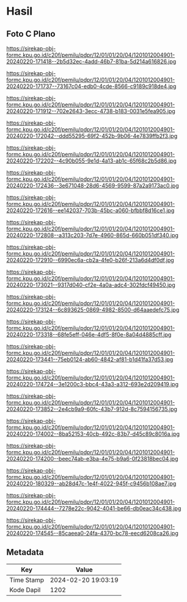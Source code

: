 # Hasil

## Foto C Plano

https://sirekap-obj-formc.kpu.go.id/c20f/pemilu/pdpr/12/01/01/20/04/1201012004901-20240220-171418--2b5d32ec-4add-46b7-81ba-5d214a616826.jpg

https://sirekap-obj-formc.kpu.go.id/c20f/pemilu/pdpr/12/01/01/20/04/1201012004901-20240220-171737--73167c04-edb0-4cde-8566-c9189c918de4.jpg

https://sirekap-obj-formc.kpu.go.id/c20f/pemilu/pdpr/12/01/01/20/04/1201012004901-20240220-171912--702e2643-3ecc-4738-b183-0031e5fea905.jpg

https://sirekap-obj-formc.kpu.go.id/c20f/pemilu/pdpr/12/01/01/20/04/1201012004901-20240220-172042--ddd55295-69f2-452b-9b06-4e7839ffb2f3.jpg

https://sirekap-obj-formc.kpu.go.id/c20f/pemilu/pdpr/12/01/01/20/04/1201012004901-20240220-172202--4c90b055-9e1d-4a13-ab1c-65f68c2b5d86.jpg

https://sirekap-obj-formc.kpu.go.id/c20f/pemilu/pdpr/12/01/01/20/04/1201012004901-20240220-172436--3e671048-28d6-4569-9599-87a2a9173ac0.jpg

https://sirekap-obj-formc.kpu.go.id/c20f/pemilu/pdpr/12/01/01/20/04/1201012004901-20240220-172616--ee142037-703b-45bc-a060-bfbbf8d16ce1.jpg

https://sirekap-obj-formc.kpu.go.id/c20f/pemilu/pdpr/12/01/01/20/04/1201012004901-20240220-172808--a313c203-7d7e-4960-865d-660b051df340.jpg

https://sirekap-obj-formc.kpu.go.id/c20f/pemilu/pdpr/12/01/01/20/04/1201012004901-20240220-172910--6990ec6a-cb2a-4fe0-b26f-213a6d4df0df.jpg

https://sirekap-obj-formc.kpu.go.id/c20f/pemilu/pdpr/12/01/01/20/04/1201012004901-20240220-173021--9317d040-cf2e-4a0a-adc4-302fdcf49450.jpg

https://sirekap-obj-formc.kpu.go.id/c20f/pemilu/pdpr/12/01/01/20/04/1201012004901-20240220-173124--6c893625-0869-4982-8500-d64aaedefc75.jpg

https://sirekap-obj-formc.kpu.go.id/c20f/pemilu/pdpr/12/01/01/20/04/1201012004901-20240220-173318--68fe5eff-046e-4df5-8f0e-8a04d4885cff.jpg

https://sirekap-obj-formc.kpu.go.id/c20f/pemilu/pdpr/12/01/01/20/04/1201012004901-20240220-173441--75eb0124-ab60-4842-af81-b1d41fa37d53.jpg

https://sirekap-obj-formc.kpu.go.id/c20f/pemilu/pdpr/12/01/01/20/04/1201012004901-20240220-174724--3e1200c3-bbc4-43a3-a312-693e2d209419.jpg

https://sirekap-obj-formc.kpu.go.id/c20f/pemilu/pdpr/12/01/01/20/04/1201012004901-20240220-173852--2e4cb9a9-60fc-43b7-912d-8c7594156735.jpg

https://sirekap-obj-formc.kpu.go.id/c20f/pemilu/pdpr/12/01/01/20/04/1201012004901-20240220-174002--8ba52153-40cb-492c-83b7-d45c89c8016a.jpg

https://sirekap-obj-formc.kpu.go.id/c20f/pemilu/pdpr/12/01/01/20/04/1201012004901-20240220-174200--beec74ab-e3ba-4e75-b9a6-0f23818bec04.jpg

https://sirekap-obj-formc.kpu.go.id/c20f/pemilu/pdpr/12/01/01/20/04/1201012004901-20240220-180329--ab28d47c-1e4f-4022-945f-c9456b108ae7.jpg

https://sirekap-obj-formc.kpu.go.id/c20f/pemilu/pdpr/12/01/01/20/04/1201012004901-20240220-174444--7278e22c-9042-4041-be66-db0eac34c438.jpg

https://sirekap-obj-formc.kpu.go.id/c20f/pemilu/pdpr/12/01/01/20/04/1201012004901-20240220-174545--85caeea0-24fa-4370-bc78-eecd6208ca26.jpg


## Metadata

| Key        | Value               |
| ---------- | ------------------- |
| Time Stamp | 2024-02-20 19:03:19 |
| Kode Dapil | 1202                |



